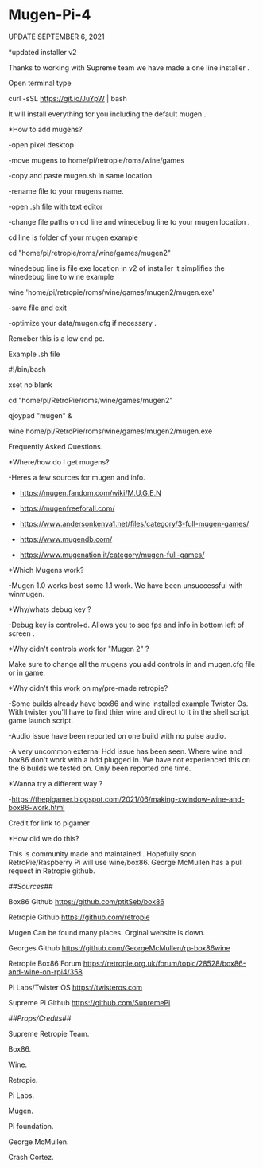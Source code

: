 # Mugen-Pi-4

UPDATE SEPTEMBER 6, 2021

*updated installer v2

Thanks to working with Supreme team we have made a one line installer .

Open terminal type 

curl -sSL https://git.io/JuYpW | bash
 

It will install everything for you including the default mugen .


*How to add mugens?

-open pixel desktop

-move mugens to home/pi/retropie/roms/wine/games 

-copy and paste mugen.sh in same location 

-rename file to your mugens name. 

-open .sh file with text editor 

-change file paths on cd line and winedebug line to your mugen location .

cd line is folder of your mugen example
 
cd "home/pi/retropie/roms/wine/games/mugen2"
 
winedebug line is file exe location  in v2 of installer it simplifies the winedebug line to wine example 

wine 'home/pi/retropie/roms/wine/games/mugen2/mugen.exe'

-save file and exit 

-optimize your data/mugen.cfg if necessary .
 
 Remeber this is a low end pc.

Example .sh file 

#!/bin/bash

xset no blank

cd "home/pi/RetroPie/roms/wine/games/mugen2"

qjoypad "mugen" &

wine home/pi/RetroPie/roms/wine/games/mugen2/mugen.exe 



Frequently Asked Questions.

*Where/how do I get mugens?

-Heres a few sources for mugen and info.


- https://mugen.fandom.com/wiki/M.U.G.E.N

- https://mugenfreeforall.com/

- https://www.andersonkenya1.net/files/category/3-full-mugen-games/

- https://www.mugendb.com/

- https://www.mugenation.it/category/mugen-full-games/



*Which Mugens work?

-Mugen 1.0 works best some 1.1 work. We have been unsuccessful with winmugen.



*Why/whats debug key ?

-Debug key is control+d. Allows you to see fps and info in bottom left of screen .


*Why didn't controls work for "Mugen 2" ?

Make sure to change all the mugens you add controls in and mugen.cfg file or in game.


*Why didn't this work on my/pre-made retropie?

-Some builds already have box86 and wine installed example Twister Os.
With twister you'll have to find thier wine and direct to it in the shell script game launch script.

-Audio issue have been reported on one build with no pulse audio. 

-A very uncommon external Hdd issue has been seen. Where wine and box86 don't work with a hdd plugged in. We have not experienced this on the 6 builds we tested on. Only been reported one time.

*Wanna try a different way ?

-https://thepigamer.blogspot.com/2021/06/making-xwindow-wine-and-box86-work.html

Credit for link to pigamer


*How did we do this? 

This is community made and maintained . Hopefully soon RetroPie/Raspberry Pi will use wine/box86.  George McMullen has a pull request in Retropie github.



*##Sources##*

Box86 Github 
https://github.com/ptitSeb/box86

Retropie Github 
https://github.com/retropie

Mugen 
Can be found many places. Orginal website is down.

Georges Github 
https://github.com/GeorgeMcMullen/rp-box86wine

Retropie Box86 Forum 
https://retropie.org.uk/forum/topic/28528/box86-and-wine-on-rpi4/358

Pi Labs/Twister OS
https://twisteros.com


Supreme Pi Github
https://github.com/SupremePi



*##Props/Credits##*

Supreme Retropie Team.

Box86.

Wine.

Retropie.

Pi Labs.

Mugen.

Pi foundation.

George McMullen.

Crash Cortez.
